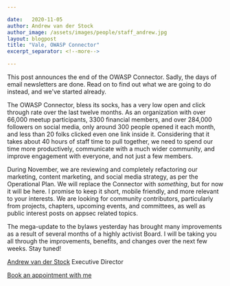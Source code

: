 ```yaml
---

date:   2020-11-05
author: Andrew van der Stock
author_image: /assets/images/people/staff_andrew.jpg
layout: blogpost
title: "Vale, OWASP Connector"
excerpt_separator: <!--more-->

---
```


This post announces the end of the OWASP Connector. Sadly, the days of email newsletters are done. Read on to find out what we are going to do instead, and we've started already.

<!--more-->

The OWASP Connector, bless its socks, has a very low open and click through rate over the last twelve months. As an organization with over 66,000 meetup participants, 3300 financial members, and over 284,000 followers on social media, only around 300 people opened it each month, and less than 20 folks clicked even one link inside it. Considering that it takes about 40 hours of staff time to pull together, we need to spend our time more productively, communicate with a much wider community, and improve engagement with everyone, and not just a few members.

During November, we are reviewing and completely refactoring our marketing, content marketing, and social media strategy, as per the Operational Plan. We will replace the Connector with *something*, but for now it will be here. I promise to keep it short, mobile friendly, and more relevant to your interests. We are looking for community contributors, particularly from projects, chapters, upcoming events, and committees, as well as public interest posts on appsec related topics.

The mega-update to the bylaws yesterday has brought many improvements as a result of several months of a highly activist Board. I will be taking you all through the improvements, benefits, and changes over the next few weeks. Stay tuned!

[Andrew van der Stock](mailto:andrew.vanderstock@owasp.com)
Executive Director

[Book an appointment with me](https://calend.ly/owasped)
